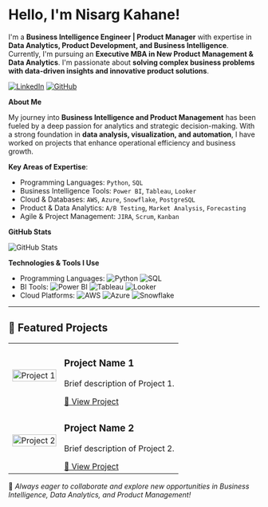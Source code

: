 # Hello, I'm Nisarg Kahane!

I'm a **Business Intelligence Engineer | Product Manager** with expertise in **Data Analytics, Product Development, and Business Intelligence**. Currently, I'm pursuing an **Executive MBA in New Product Management & Data Analytics**. I'm passionate about **solving complex business problems with data-driven insights and innovative product solutions**.

[![LinkedIn](https://img.shields.io/badge/-LinkedIn-blue?style=flat&logo=Linkedin&logoColor=white)](https://www.linkedin.com/in/nisargkahane/)
[![GitHub](https://img.shields.io/badge/-GitHub-black?style=flat&logo=github&logoColor=white)](https://github.com/nisargwdc/)

**About Me**

My journey into **Business Intelligence and Product Management** has been fueled by a deep passion for analytics and strategic decision-making. With a strong foundation in **data analysis, visualization, and automation**, I have worked on projects that enhance operational efficiency and business growth.

**Key Areas of Expertise**:

- Programming Languages: `Python`, `SQL`
- Business Intelligence Tools: `Power BI`, `Tableau`, `Looker`
- Cloud & Databases: `AWS`, `Azure`, `Snowflake`, `PostgreSQL`
- Product & Data Analytics: `A/B Testing`, `Market Analysis`, `Forecasting`
- Agile & Project Management: `JIRA`, `Scrum`, `Kanban`

**GitHub Stats**

![GitHub Stats](https://github-readme-stats.vercel.app/api?username=NisargKahane&show_icons=true&theme=radical)

**Technologies & Tools I Use**

- Programming Languages: ![Python](https://img.shields.io/badge/-Python-blue?style=flat&logo=python&logoColor=white) ![SQL](https://img.shields.io/badge/-SQL-orange?style=flat&logo=sqlite&logoColor=white)
- BI Tools: ![Power BI](https://img.shields.io/badge/-PowerBI-yellow?style=flat&logo=powerbi&logoColor=black) ![Tableau](https://img.shields.io/badge/-Tableau-blue?style=flat&logo=tableau&logoColor=white) ![Looker](https://img.shields.io/badge/-Looker-4285F4?style=flat&logo=looker&logoColor=white)
- Cloud Platforms: ![AWS](https://img.shields.io/badge/-AWS-black?style=flat&logo=amazon-aws&logoColor=yellow) ![Azure](https://img.shields.io/badge/-Azure-blue?style=flat&logo=microsoft-azure&logoColor=white) ![Snowflake](https://img.shields.io/badge/-Snowflake-lightblue?style=flat&logo=snowflake&logoColor=white)

---

## 📌 Featured Projects

<table>
  <tr>
    <td>
      <img src="https://via.placeholder.com/400" alt="Project 1" width="100%"/>
    </td>
    <td>
      <h3>Project Name 1</h3>
      <p>Brief description of Project 1.</p>
      <a href="#">🔗 View Project</a>
    </td>
  </tr>
  <tr>
    <td>
      <img src="https://via.placeholder.com/400" alt="Project 2" width="100%"/>
    </td>
    <td>
      <h3>Project Name 2</h3>
      <p>Brief description of Project 2.</p>
      <a href="#">🔗 View Project</a>
    </td>
  </tr>
</table>

📌 *Always eager to collaborate and explore new opportunities in Business Intelligence, Data Analytics, and Product Management!*
